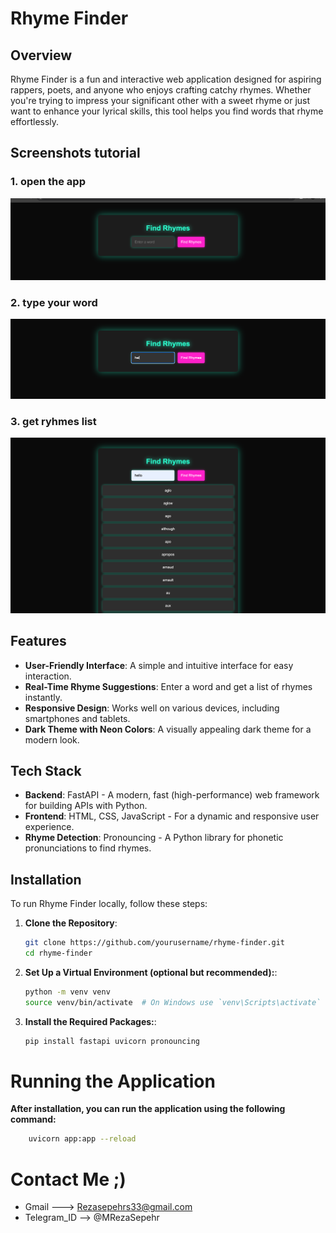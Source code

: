 # Rhyme Finder

## Overview

Rhyme Finder is a fun and interactive web application designed for aspiring rappers, poets, and anyone who enjoys crafting catchy rhymes. Whether you're trying to impress your significant other with a sweet rhyme or just want to enhance your lyrical skills, this tool helps you find words that rhyme effortlessly.

## Screenshots tutorial

### 1. open the app

![send request](./1.png)

### 2. type your word

![send request](./2.png)

### 3. get ryhmes list

![server response](./3.png)

## Features

- **User-Friendly Interface**: A simple and intuitive interface for easy interaction.
- **Real-Time Rhyme Suggestions**: Enter a word and get a list of rhymes instantly.
- **Responsive Design**: Works well on various devices, including smartphones and tablets.
- **Dark Theme with Neon Colors**: A visually appealing dark theme for a modern look.

## Tech Stack

- **Backend**: FastAPI - A modern, fast (high-performance) web framework for building APIs with Python.
- **Frontend**: HTML, CSS, JavaScript - For a dynamic and responsive user experience.
- **Rhyme Detection**: Pronouncing - A Python library for phonetic pronunciations to find rhymes.

## Installation

To run Rhyme Finder locally, follow these steps:

1. **Clone the Repository**:

   ```bash
   git clone https://github.com/yourusername/rhyme-finder.git
   cd rhyme-finder
   ```

2. **Set Up a Virtual Environment (optional but recommended):**:

   ```bash
   python -m venv venv
   source venv/bin/activate  # On Windows use `venv\Scripts\activate`
   ```

3. **Install the Required Packages:**:

   ```bash
   pip install fastapi uvicorn pronouncing
   ```

# Running the Application

**After installation, you can run the application using the following command:**

```bash
    uvicorn app:app --reload

```

# Contact Me ;)

- Gmail ---> Rezasepehrs33@gmail.com
- Telegram_ID --> @MRezaSepehr
